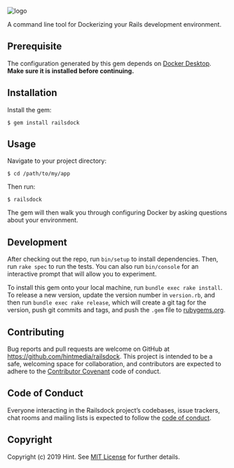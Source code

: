 ![logo](https://raw.githubusercontent.com/hintmedia/railsdock/hint/test/gemify/railsdock.png)

A command line tool for Dockerizing your Rails development environment.

## Prerequisite

The configuration generated by this gem depends on [Docker Desktop](https://www.docker.com/products/docker-desktop). **Make sure it is installed before continuing.**

## Installation

Install the gem:

    $ gem install railsdock

## Usage

Navigate to your project directory:

    $ cd /path/to/my/app

Then run:

    $ railsdock

The gem will then walk you through configuring Docker by asking questions about your environment.

## Development

After checking out the repo, run `bin/setup` to install dependencies. Then, run `rake spec` to run the tests. You can also run `bin/console` for an interactive prompt that will allow you to experiment.

To install this gem onto your local machine, run `bundle exec rake install`. To release a new version, update the version number in `version.rb`, and then run `bundle exec rake release`, which will create a git tag for the version, push git commits and tags, and push the `.gem` file to [rubygems.org](https://rubygems.org).

## Contributing

Bug reports and pull requests are welcome on GitHub at https://github.com/hintmedia/railsdock. This project is intended to be a safe, welcoming space for collaboration, and contributors are expected to adhere to the [Contributor Covenant](http://contributor-covenant.org) code of conduct.

## Code of Conduct

Everyone interacting in the Railsdock project’s codebases, issue trackers, chat rooms and mailing lists is expected to follow the [code of conduct](https://github.com/hintmedia/railsdock/blob/master/CODE_OF_CONDUCT.md).

## Copyright

Copyright (c) 2019 Hint. See [MIT License](LICENSE.txt) for further details.

